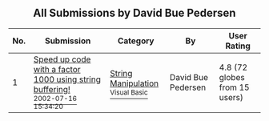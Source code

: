 ﻿<div align="center">

## All Submissions by David Bue Pedersen

</div>

No.  | Submission | Category | By   | User Rating
---- | ---------- | -------- | ---- | -----------
1 | [Speed up code with a factor 1000 using string buffering\!<br /><sup>2002-07-16 15:34:20</sup>](https://github.com/Planet-Source-Code/david-bue-pedersen-speed-up-code-with-a-factor-1000-using-string-buffering__1-36945) | [String Manipulation<br /><sup>Visual Basic</sup>](../ByCategory/string-manipulation__1-5.md) | David Bue Pedersen | 4.8 (72 globes from 15 users)
